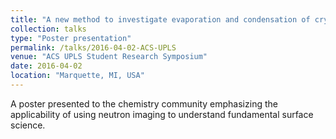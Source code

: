 ```yaml
---
title: "A new method to investigate evaporation and condensation of cryogenic propellants and determine accommodation coefficients"
collection: talks
type: "Poster presentation"
permalink: /talks/2016-04-02-ACS-UPLS
venue: "ACS UPLS Student Research Symposium"
date: 2016-04-02
location: "Marquette, MI, USA"
---
```


A poster presented to the chemistry community emphasizing the applicability of using neutron imaging to understand fundamental surface science.
